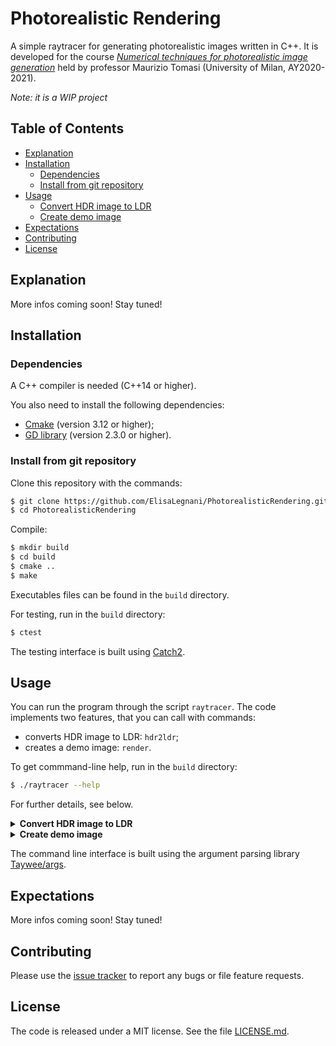 # Photorealistic Rendering
A simple raytracer for generating photorealistic images written in C++. 
It is developed for the course [*Numerical techniques for photorealistic image generation*](https://www.unimi.it/en/education/degree-programme-courses/2021/numerical-tecniques-photorealistic-image-generation) held by professor Maurizio Tomasi (University of Milan, AY2020-2021).

*Note: it is a WIP project*

## Table of Contents

- [Explanation](#explanation)
- [Installation](#installation)
  - [Dependencies](#dependencies)
  - [Install from git repository](#install-from-git-repository)
- [Usage](#usage)
  - [Convert HDR image to LDR](#convert)
  - [Create demo image](#demo)
- [Expectations](#expectations)
- [Contributing](#contributing)
- [License](#license)

## Explanation

More infos coming soon! Stay tuned!

## Installation

### Dependencies

A C++ compiler is needed (C++14 or higher).

You also need to install the following dependencies:
- [Cmake](https://cmake.org/) (version 3.12 or higher);
- [GD library](https://libgd.github.io/) (version 2.3.0 or higher).

### Install from git repository

Clone this repository with the commands: 
```sh
$ git clone https://github.com/ElisaLegnani/PhotorealisticRendering.git
$ cd PhotorealisticRendering
```

Compile:

```sh
$ mkdir build
$ cd build
$ cmake ..
$ make
```

Executables files can be found in the `build` directory.

For testing, run in the `build` directory:

```sh
$ ctest
```
The testing interface is built using [Catch2](https://github.com/catchorg/Catch2).

## Usage

You can run the program through the script `raytracer`. The code implements two features, that you can call with commands:
- converts HDR image to LDR: `hdr2ldr`;
- creates a demo image: `render`.

To get commmand-line help, run in the  `build` directory: 
  
```sh
$ ./raytracer --help

```
For further details, see below.

<details><summary name="convert"><b>Convert HDR image to LDR</b></summary>

  In the  `build` directory run: 
  
  ```sh
  $ ./raytracer hdr2ldr --pfm input_file.pfm
  ```

  The HDR image format supported is PFM, while LDR ones are PNG and JPG.

  You can also set some parameters according to your preferences in the output image visualisation:
  - <img src="https://render.githubusercontent.com/render/math?math=a"> – *luminosity normalization factor*: changes image luminosity, 0<*a*<1 (default value: 0.3);
  - <img src="https://render.githubusercontent.com/render/math?math=\gamma"> – *monitor calibration factor*: depends on the user's monitor (default value: 1.0);
  - *output filename*: PNG/JPG file (default: out.png).

  You can set these properties directly in the command line:

  ```sh
  $ ./raytracer hdr2ldr --pfm input_file.pfm -a 0.3 -g 1.0 --out output_file.jpg
  ```

  #### Example:
  
  In the `examples/hdr2ldr` directory, there is a PFM input file called `memorial.pfm`.
  You can play with the code and parameters simply running (in the `build` directory):
  
  ```sh
  $ ./raytracer hdr2ldr --pfm ../examples/hdr2ldr/memorial.pfm -a 0.3 -g 1.0 --out ../examples/hdr2ldr/memorial_0.3_1.0.png
  ```
 
  <p align="center">
    <img width="700" src=https://user-images.githubusercontent.com/62106779/122543269-e3443000-d02b-11eb-9809-19333a1e6e3f.png>
  </p>
  
</details>


<details><summary name="demo"><b>Create demo image</b></summary>

  In the  `build` directory run: 
  
  ```sh
  $ ./raytracer render --scene scene_file.txt
  ```

  This command allows you to render the scene described in the `scene_file.txt` file.
  
  More information on how to write this kind of file will be available soon! At the moment you can try running the code using the `demo.txt` file in the `examples/render` directory.
  
  You can also set the following parameters:
  - image width (default value: 640);
  - image height (default value: 480);
  - renderer algorithm: onoff/flat/pathtracer (default: pathtracer);
  - output filename: PFM/PNG/JPG file (default: out.png);
  - number of rays (default value: 10);
  - maximum depth (default value: 2);
  - initial seed for the random number generator (default value: 42);
  - identifier of the sequence produced by the random number generator (default value: 54);
  - additional float parameters, e.g angle of view, camera distance ...
  
  **Note**: the rendering process takes a long time to produce an image.
  
  #### Example:
  
  You may easily try the code running in the `examples/render` directory:
  
  ```sh
  $ ./generate-image.sh ANGLE
  ```
  
  which automatically runs the following code:
  
  ```sh
  $ ../../build/./raytracer render --scene demo.txt --declare_var ang=ANGLE --output img/imageANGLE.png
  ```
  
  You just need to set the `ANGLE` (deg) from which you look at the scene.
  
  <p align="center">
    <img width="500" src=https://user-images.githubusercontent.com/62106779/123851051-0ec3f600-d91b-11eb-9b2d-b5944efe7df6.png>
  </p>
  
  #### Animation:
  
  In the `examples/render` directory, you may generate an animation of the demo scene, rotating 360° around the objects.
  
  In order to run the code, you need to:
  - install `ffmpeg` : `sudo apt install ffmpeg` (or `brew install ffmpeg` if you use Homebrew);
  - install `GNU Parallel` : `sudo apt install parallel` (or `brew install parallel`);
  - find out the number of cores of your machine: `nproc --all`for Linux or `sysctl -n hw.ncpu` for MacOS, to pass as `NUM_OF_CORES` in the command line;
  
  This is needed to run in parallel the code and speed up the execution, otherwise it would take a very long time.
  
  ```sh
  $ ./generate-animation.sh NUM_OF_CORES
  ```
 
</details>

The command line interface is built using the argument parsing library [Taywee/args](https://github.com/Taywee/args).
  
## Expectations

More infos coming soon! Stay tuned!

## Contributing

Please use the [issue tracker](https://github.com/ElisaLegnani/PhotorealisticRendering/issues) to report any bugs or file feature requests.

## License

The code is released under a MIT license. See the file [LICENSE.md](https://github.com/ElisaLegnani/PhotorealisticRendering/blob/master/LICENSE.md).
